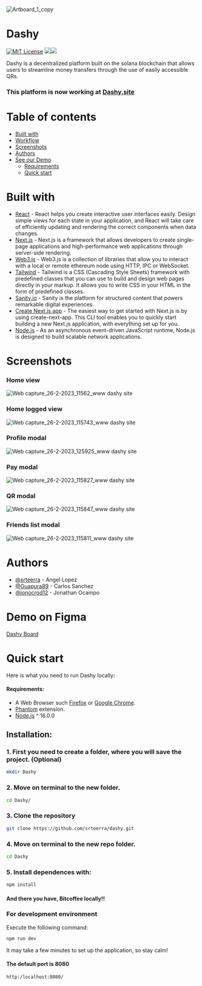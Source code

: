 ![Artboard_1_copy](https://user-images.githubusercontent.com/74383100/221329750-fabcf316-0e0c-4df5-873f-880295185b89.png)

# Dashy

[![MIT License](https://img.shields.io/badge/License-MIT-green.svg)](https://choosealicense.com/licenses/mit/)
![](https://img.shields.io/github/stars/srteerra/dashy)![](https://img.shields.io/github/forks/srteerra/dashy)


Dashy is a decentralized platform built on the solana blockchain that allows users to streamline money transfers through the use of easily accessible QRs.

### This platform is now working at [Dashy.site](https://www.dashy.site/)

# Table of contents
- [Built with](#built-with)
- [Workflow](#workflow)
- [Screenshots](#screenshots)
- [Authors](#authors)
- [See our Demo](#demo-on-figma)
  - [Requirements](#requirements)
  -  [Quick start](#Quick-start)



 # Built with
- [React](https://es.reactjs.org/) - React helps you create interactive user interfaces easily. Design simple views for each state in your application, and React will take care of efficiently updating and rendering the correct components when data changes.
- [Next.js](https://nextjs.org/) - Next.js is a framework that allows developers to create single-page applications and high-performance web applications through server-side rendering.
- [Web3.js](https://web3js.readthedocs.io/en/v1.8.0/) - Web3.js is a collection of libraries that allow you to interact with a local or remote ethereum node using HTTP, IPC or WebSocket.
- [Tailwind](https://tailwindcss.com/) - Tailwind is a CSS (Cascading Style Sheets) framework with predefined classes that you can use to build and design web pages directly in your markup. It allows you to write CSS in your HTML in the form of predefined classes.
- [Sanity.io](https://www.sanity.io/) - Sanity is the platform for structured content that powers remarkable digital experiences.
- [Create Next.js app]() - The easiest way to get started with Next.js is by using create-next-app. This CLI tool enables you to quickly start building a new Next.js application, with everything set up for you.
-  [Node.js](https://nodejs.org/es/) - As an asynchronous event-driven JavaScript runtime, Node.js is designed to build scalable network applications.


# Screenshots

### Home view
![Web capture_26-2-2023_11562_www dashy site](https://user-images.githubusercontent.com/74383100/221430490-e8f87ab8-befd-40a4-aca2-530c41ef3c52.jpeg)

### Home logged view
![Web capture_26-2-2023_115743_www dashy site](https://user-images.githubusercontent.com/74383100/221430529-9d4133ab-efd7-414e-afb6-8fd18dbd270a.jpeg)

### Profile modal
![Web capture_26-2-2023_125925_www dashy site](https://user-images.githubusercontent.com/74383100/221431049-28af509e-41ae-450c-b1b3-f235ea39a4ec.jpeg)

### Pay modal
![Web capture_26-2-2023_115827_www dashy site](https://user-images.githubusercontent.com/74383100/221430592-51a83539-9299-471d-88f1-1ef291a0c541.jpeg)

### QR modal
![Web capture_26-2-2023_115847_www dashy site](https://user-images.githubusercontent.com/74383100/221430699-66134c3b-4582-410a-83db-e9da6fd96a91.jpeg)

### Friends list modal
![Web capture_26-2-2023_115811_www dashy site](https://user-images.githubusercontent.com/74383100/221430645-467c3ae2-ad17-40d8-9c5f-da073a9d6ff6.jpeg)






# Authors

- [@srteerra](https://www.github.com/srteerra) - Angel Lopez
- [@Guapura89](https://www.github.com/Guapura89) - Carlos Sanchez
- [@jonocrod12](https://github.com/jonocrod12) - Jonathan Ocampo

# Demo on Figma
[Dashy Board](https://www.figma.com/file/OvAtTVdlpcAewVzKz7dpsD/Dashy?node-id=1%3A2&t=giryKPyNeTkdZawU-1)

# Quick start
Here is what you need to run Dashy locally:
#### Requirements: 
 - A Web Browser such [Firefox](https://www.mozilla.org/en-US/firefox/new/) or [Google Chrome](https://www.google.com/intl/en/chrome/).
 - [Phantom](https://phantom.app/download) extension.
 - [Node.js](https://nodejs.org/es/) ^ 16.0.0 

## Installation:
### 1. First you need to create a folder, where you will save the project. (Optional)
```bash
mkdir Dashy
```
### 2. Move on terminal to the new folder.
```bash
cd Dashy/
```
### 3. Clone the repository
```bash
git clone https://github.com/srteerra/dashy.git
```
### 4. Move on terminal to the new repo folder.
```bash
cd Dashy
```
### 5. Install dependences with:
```bash
npm install
```

#### And there you have, Bitcoffee locally!!
### For development environment
Execute the following command:
```bash
npm run dev
```
It may take a few minutes to set up the application, so stay calm!
#### The default port is **8080**
```bash
http:/localhost:8080/
```


